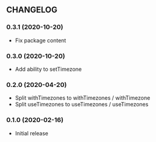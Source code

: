 ## CHANGELOG

<a name="0.3.1"></a>
### 0.3.1 (2020-10-20)

* Fix package content


<a name="0.3.0"></a>
### 0.3.0 (2020-10-20)

* Add ability to setTimezone


<a name="0.2.0"></a>
### 0.2.0 (2020-04-20)

* Split withTimezones to withTimezones / withTimezone
* Split useTimezones to useTimezones / useTimezones


<a name="0.1.0"></a>
### 0.1.0 (2020-02-16)

* Initial release
